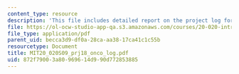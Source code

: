```yaml
---
content_type: resource
description: 'This file includes detailed report on the project log for Metastasis. '
file: https://ol-ocw-studio-app-qa.s3.amazonaws.com/courses/20-020-introduction-to-biological-engineering-design-spring-2009/872f79003a80969614d990d772853885_MIT20_020S09_prj18_onco_log.pdf
file_type: application/pdf
parent_uid: becca3d9-df0a-28ca-aa38-17ca41c1c55b
resourcetype: Document
title: MIT20_020S09_prj18_onco_log.pdf
uid: 872f7900-3a80-9696-14d9-90d772853885
---
```

